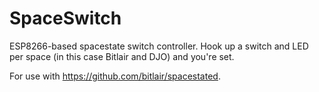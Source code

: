 # SpaceSwitch
ESP8266-based spacestate switch controller.
Hook up a switch and LED per space (in this case Bitlair and DJO) and you're set.

For use with https://github.com/bitlair/spacestated.
